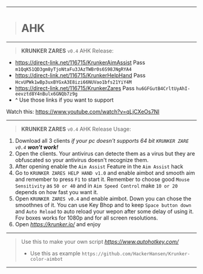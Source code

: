 __________________________________
># AHK
__________________________________
>**KRUNKER ZARES** `v0.4` AHK Release:
- https://direct-link.net/116715/KrunkerAimAssist Pass `m1QqK51QD3gm8yTjoNtaFu3JAzTWBr0s6S98JNgRYA4`
- https://direct-link.net/116715/KrunkerHelpHand Pass `HcvUPWk1wBp3uxBYGxA3E8izi66NUVao1bfs21YiY4M`
- https://direct-link.net/116715/KrunkerZares Pass `hu6GFGutB4CrltUyAhI-eevztd8Y4nBulx6GNQb7z9g`
- ^ Use those links if you want to support

Watch this: https://www.youtube.com/watch?v=qLjCXeOs7NI
__________________________________
>**KRUNKER ZARES** `v0.4` AHK Release Usage:
1. Download all 3 clients *if your pc doesn't supports 64 bit `KRUNKER ZARE v0.4` **won't work!***
2. Open the clients. Your antivirus can detecte them as a virus but they are obfuscated so your antivirus doesn't recognize them.
3. After opening enable the `Aim Assist` Feature in the `Aim Assist` hack
4. Go to `KRUNKER ZARES HELP HAND v1.0` and enable aimbot and smooth aim and remember to press `F1` to start it. Remember to choose good `Mouse Sensitivity` as `50 or 40` and in `Aim Speed Control` make `10 or 20` depends on how fast you want it.
5. Open `KRUNKER ZARES v0.4` and enable aimbot. Down you can chose the smoothnes of it. You can use Key Bhop and to keep `Space button down` and `Auto Reload` to auto reload your wepon after some delay of using it. Fov boxes works for 1080p and for all screen resolutions.
6. Open *https://krunker.io/* and enjoy
__________________________________
> Use this to make your own script *https://www.autohotkey.com/*
>- Use this as example `https://github.com/HackerHansen/Krunker-color-aimbot`
__________________________________
